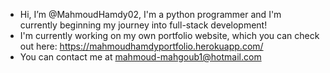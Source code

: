 - Hi, I’m @MahmoudHamdy02, I'm a python programmer and I'm currently beginning my journey into full-stack development!
- I'm currently working on my own portfolio website, which you can check out here: https://mahmoudhamdyportfolio.herokuapp.com/
- You can contact me at mahmoud-mahgoub1@hotmail.com

<!---
MahmoudHamdy02/MahmoudHamdy02 is a ✨ special ✨ repository because its `README.md` (this file) appears on your GitHub profile.
You can click the Preview link to take a look at your changes.
--->

